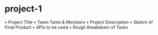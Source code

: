 # project-1

• Project Title
• Team Tame & Members
• Project Description
• Sketch of Final Product
• APIs to be used
• Rough Breakdown of Tasks












